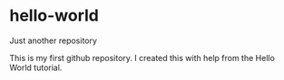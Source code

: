 # hello-world
Just another repository

This is my first github repository. I created this with help from the Hello World tutorial.
